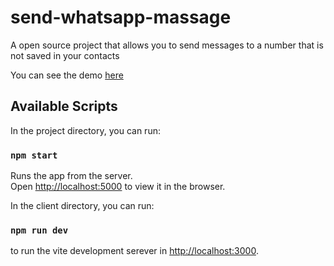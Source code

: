 # send-whatsapp-massage
A open source project that allows you to send messages to a number that is not saved in your contacts

You can see the demo [here](https://send-whatsapp-massage.herokuapp.com/)

## Available Scripts

In the project directory, you can run:

### `npm start`

Runs the app from the server.\
Open [http://localhost:5000](http://localhost:5000) to view it in the browser.

In the client directory, you can run:

### `npm run dev`

to run the vite development serever in [http://localhost:3000](http://localhost:3000).

